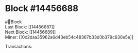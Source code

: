 
Block #14456688
===============
  
#🧊Block  
Last Block: [[14456687]]  
Next Block: [[14456689]]  
Miner: [[0x2daa35962a6d43eb54c48367b33d0b379c930e5e]]  

 Transactions: